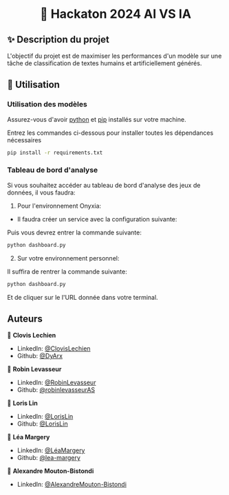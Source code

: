 <h1 align="center">🤖 Hackaton 2024 AI VS IA</h1>

## ✨ Description du projet

L'objectif du projet est de maximiser les performances d'un modèle sur une tâche de classification de textes humains et artificiellement générés.

## 🚀 Utilisation

### Utilisation des modèles

Assurez-vous d'avoir [python](https://docs.python.org/3/index.html) et [pip](https://pip.pypa.io/en/stable/index.html) installés sur votre machine.

Entrez les commandes ci-dessous pour installer toutes les dépendances nécessaires

```sh
pip install -r requirements.txt
```

### Tableau de bord d'analyse
Si vous souhaitez accéder au tableau de bord d'analyse des jeux de données, il vous faudra:

1. Pour l'environnement Onyxia:

- Il faudra créer un service avec la configuration suivante:

Puis vous devrez entrer la commande suivante:

```sh
python dashboard.py
```



2. Sur votre environnement personnel:

Il suffira de rentrer la commande suivante:

```sh
python dashboard.py
```

Et de cliquer sur le l'URL donnée dans votre terminal.

## Auteurs

👤 **Clovis Lechien**

- LinkedIn: [@ClovisLechien](https://www.linkedin.com/in/clovis-febvre-lechien/)
- Github: [@DyArx](https://github.com/ClovisDyArx)

👤 **Robin Levasseur**

- LinkedIn: [@RobinLevasseur](https://www.linkedin.com/in/robin-levasseur-932118243/)
- Github: [@robinlevasseurAS](https://github.com/robinlevasseurAS)

👤 **Loris Lin**

- LinkedIn: [@LorisLin](https://www.linkedin.com/in/loris-lin-577655267/)
- Github: [@LorisLin](https://github.com/LorisLin)

👤 **Léa Margery**

- LinkedIn: [@LéaMargery](www.linkedin.com/in/léa-margery)
- Github: [@lea-margery](https://github.com/lea-margery)

👤 **Alexandre Mouton-Bistondi**

- LinkedIn: [@AlexandreMouton-Bistondi](www.linkedin.com/in/alexandre-mouton-bistondi-1099a927b)